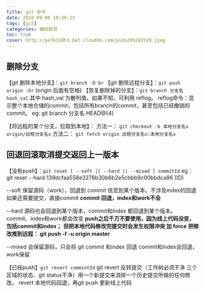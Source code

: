 ```yaml
---
title: git 命令
date: 2018-09-06 10:30:23
tags: [git]
categories: 编码规范
toc: true
cover: http://pe7k320h3.bkt.clouddn.com/psb%20%281%29.jpeg
---
```


## 删除分支
【git 删除本地分支】：`git branch -D br`
【git 删除远程分支】：`git push origin :br`  (origin 后面有空格)
【恢复删除掉的分支】：`git branch 分支名 hash_val`
    其中 hash_val 为散列值，如果不知，可利用 reflog。
    reflog命令：显示整个本地仓储的commit，包括所有branch的commit，甚至包括已经撤销的commit。
    eg: git branch 分支名 HEAD@{4}

【将远程的某个分支，拉取到本地】： 
    方法一：
      `git checkout -b 本地分支名x  origin/远程分支名x`
    方法二：
      `git fetch origin 远程分支名x:本地分支名x`

## 回退回滚取消提交返回上一版本
【没有push】：`git reset [ --soft || --hard || --mixed ] commitId`
eg：git reset --hard 139dcfaa558e3276b30b6b2e5cbbb9c00bbdca96  (ID)

--soft	保留源码（work），回退到 commit 信息到某个版本，不涉及index的回退
        如果还需要提交，直接commit
        **commit 回退，index和work不会**

--hard	源码也会回退到某个版本，commit和index 都回退到某个版本。
        commit、index和work都会改变
        **push之后千万不要使用，因为线上代码没变，包括commit和index；**
        **但把本地代码修改完提交时会发生权限冲突  加 force**
        **把修改推到远程： git push -f -u origin master**

--mixed	会保留源码，只会将 git commit 和index 回退
        commit和index会回退，work保留

【已经push】`git revert commintId`
git revert 反转提交（工作树必须干净  三个区域的状态、git status干净）用一个新提交来消除一个历史提交所做的任何修改。
revert 本地代码回退，再git push 更新线上代码